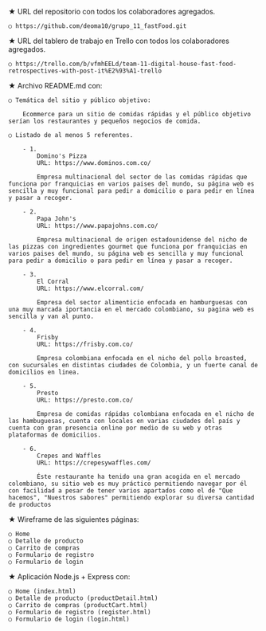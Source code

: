 ★ URL del repositorio con todos los colaboradores agregados.

    ○ https://github.com/deoma10/grupo_11_fastFood.git

★ URL del tablero de trabajo en Trello con todos los colaboradores agregados.

    ○ https://trello.com/b/vfmhEELd/team-11-digital-house-fast-food-retrospectives-with-post-it%E2%93%A1-trello

★ Archivo README.md con:

    ○ Temática del sitio y público objetivo:

        Ecommerce para un sitio de comidas rápidas y el público objetivo serían los restaurantes y pequeños negocios de comida.

    ○ Listado de al menos 5 referentes.

        - 1.
            Domino's Pizza
            URL: https://www.dominos.com.co/

            Empresa multinacional del sector de las comidas rápidas que funciona por franquicias en varios paises del mundo, su página web es sencilla y muy funcional para pedir a domicilio o para pedir en línea y pasar a recoger.

        - 2.
            Papa John's
            URL: https://www.papajohns.com.co/

            Empresa multinacional de origen estadounidense del nicho de las pizzas con ingredientes gourmet que funciona por franquicias en varios paises del mundo, su página web es sencilla y muy funcional para pedir a domicilio o para pedir en línea y pasar a recoger.

        - 3.
            El Corral
            URL: https://www.elcorral.com/

            Empresa del sector alimenticio enfocada en hamburguesas con una muy marcada iportancia en el mercado colombiano, su pagina web es sencilla y van al punto.

        - 4.
            Frisby
            URL: https://frisby.com.co/

            Empresa colombiana enfocada en el nicho del pollo broasted, con sucursales en distintas ciudades de Colombia, y un fuerte canal de domicilios en linea.

        - 5.
            Presto
            URL: https://presto.com.co/

            Empresa de comidas rápidas colombiana enfocada en el nicho de las hambuguesas, cuenta con locales en varias ciudades del país y cuenta con gran presencia online por medio de su web y otras plataformas de domicilios.

        - 6.
            Crepes and Waffles
            URL: https://crepesywaffles.com/

            Éste restaurante ha tenido una gran acogida en el mercado colombiano, su sitio web es muy práctico permitiendo navegar por él con facilidad a pesar de tener varios apartados como el de "Que hacemos", "Nuestros sabores" permitiendo explorar su diversa cantidad de productos


★ Wireframe de las siguientes páginas:

    ○ Home
    ○ Detalle de producto
    ○ Carrito de compras
    ○ Formulario de registro
    ○ Formulario de login

★ Aplicación Node.js + Express con:

    ○ Home (index.html)
    ○ Detalle de producto (productDetail.html)
    ○ Carrito de compras (productCart.html)
    ○ Formulario de registro (register.html)
    ○ Formulario de login (login.html)